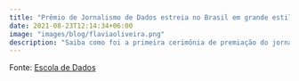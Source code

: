 ```yaml
---
title: "Prêmio de Jornalismo de Dados estreia no Brasil em grande estilo"
date: 2021-08-23T12:14:34+06:00
image: "images/blog/flaviaoliveira.png"
description: "Saiba como foi a primeira cerimônia de premiação do jornalismo de dados no Brasil."
---
```


Fonte: [Escola de Dados](https://escoladedados.org/premio-de-jornalismo-de-dados-estreia-no-brasil-em-grande-estilo/)